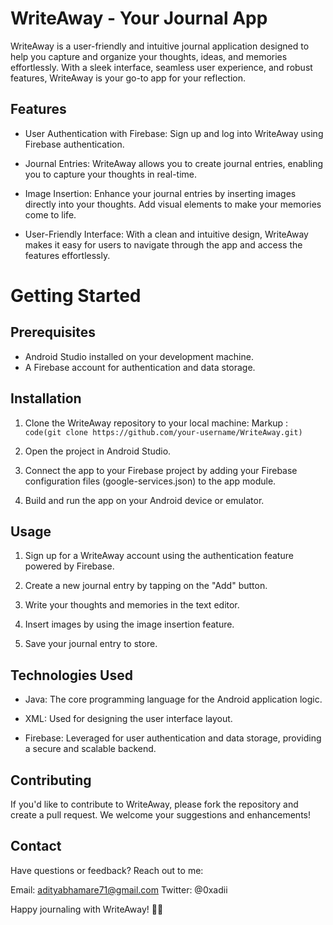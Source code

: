 # WriteAway - Your Journal App

WriteAway is a user-friendly and intuitive journal application designed to help you capture and organize your thoughts, ideas, and memories effortlessly. With a sleek interface, seamless user experience, and robust features, WriteAway is your go-to app for your reflection.

## Features
* User Authentication with Firebase: Sign up and log into WriteAway using Firebase authentication.

* Journal Entries: WriteAway allows you to create journal entries, enabling you to capture your thoughts in real-time.

* Image Insertion: Enhance your journal entries by inserting images directly into your thoughts. Add visual elements to make your memories come to life.

* User-Friendly Interface: With a clean and intuitive design, WriteAway makes it easy for users to navigate through the app and access the features effortlessly.

# Getting Started
## Prerequisites
* Android Studio installed on your development machine.
* A Firebase account for authentication and data storage.

## Installation
1. Clone the WriteAway repository to your local machine:
Markup :  `code(git clone https://github.com/your-username/WriteAway.git)`
3. Open the project in Android Studio.

4. Connect the app to your Firebase project by adding your Firebase configuration files (google-services.json) to the app module.

5. Build and run the app on your Android device or emulator.

## Usage
1. Sign up for a WriteAway account using the authentication feature powered by Firebase.

2. Create a new journal entry by tapping on the "Add" button.

3. Write your thoughts and memories in the text editor.

4. Insert images by using the image insertion feature.

5. Save your journal entry to store.

## Technologies Used
* Java: The core programming language for the Android application logic.

* XML: Used for designing the user interface layout.

* Firebase: Leveraged for user authentication and data storage, providing a secure and scalable backend.

## Contributing
If you'd like to contribute to WriteAway, please fork the repository and create a pull request. We welcome your suggestions and enhancements!

## Contact
Have questions or feedback? Reach out to me:

Email: adityabhamare71@gmail.com
Twitter: @0xadii

Happy journaling with WriteAway! 📖✨
